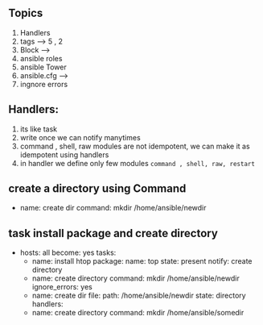 ## Topics 
   1. Handlers  
   2. tags --> 5 , 2
   3. Block  --> 
   4. ansible roles 
   5. ansible Tower 
   6. ansible.cfg  -->   
   7. ingnore errors

## Handlers: 
   1. its like task 
   2. write once we can notify manytimes 
   3. command , shell, raw modules are not idempotent, we can make it as idempotent using handlers 
   4. in handler we define only few modules ```command , shell, raw, restart``` 
## create a directory using Command 
- name: create dir 
  command: mkdir /home/ansible/newdir 


## task install package and create directory 
- hosts: all 
  become: yes 
  tasks: 
  - name: install htop 
    package: 
      name: top 
      state: present 
    notify: create directory 
  - name: create directory
    command: mkdir /home/ansible/newdir  
    ignore_errors: yes
  - name: create dir 
    file: 
      path: /home/ansible/newdir
      state: directory 
   handlers: 
   - name: create directory 
     command: mkdir /home/ansible/somedir   

